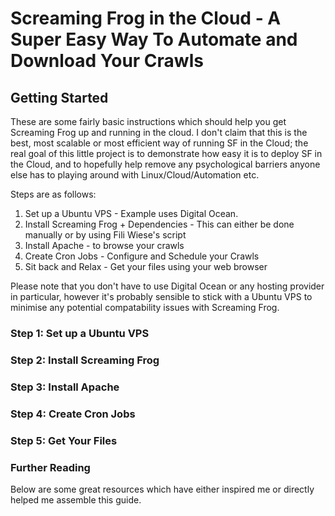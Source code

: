 
# Screaming Frog in the Cloud - A Super Easy Way To Automate and Download Your Crawls

## Getting Started

These are some fairly basic instructions which should help you get Screaming Frog up and running in the cloud. I don't claim that this is the best, most scalable or most efficient way of running SF in the Cloud; the real goal of this little project is to demonstrate how easy it is to deploy SF in the Cloud, and to hopefully help remove any psychological barriers anyone else has to playing around with Linux/Cloud/Automation etc.

Steps are as follows:

1. Set up a Ubuntu VPS - Example uses Digital Ocean.
2. Install Screaming Frog + Dependencies - This can either be done manually or by using Fili Wiese's script
3. Install Apache - to browse your crawls
4. Create Cron Jobs - Configure and Schedule your Crawls
5. Sit back and Relax - Get your files using your web browser

Please note that you don't have to use Digital Ocean or any hosting provider in particular, however it's probably sensible to stick with a Ubuntu VPS to minimise any potential compatability issues with Screaming Frog.

### Step 1: Set up a Ubuntu VPS

### Step 2: Install Screaming Frog

### Step 3: Install Apache

### Step 4: Create Cron Jobs

### Step 5: Get Your Files




### Further Reading 

Below are some great resources which have either inspired me or directly helped me assemble this guide.




